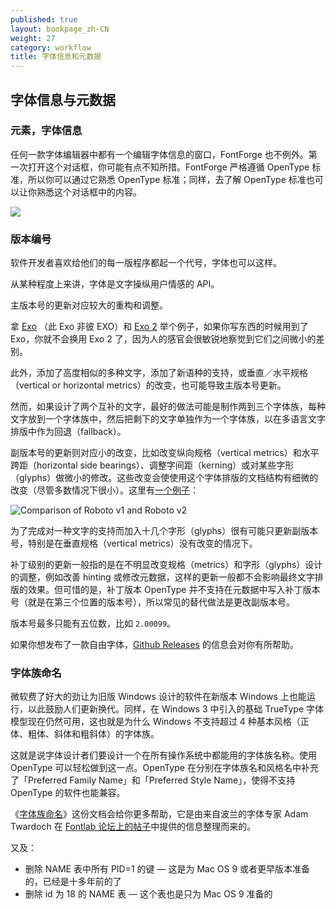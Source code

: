 ```yaml
---
published: true
layout: bookpage_zh-CN
weight: 27
category: workflow
title: 字体信息和元数据
---
```


## 字体信息与元数据

### 元素，字体信息

任何一款字体编辑器中都有一个编辑字体信息的窗口，FontForge 也不例外。第一次打开这个对话框，你可能有点不知所措。FontForge 严格遵循 OpenType 标准，所以你可以通过它熟悉 OpenType 标准；同样，去了解 OpenType 标准也可以让你熟悉这个对话框中的内容。

<img src="../en-US/images/info_ps_names.png"/>

### 版本编号

软件开发者喜欢给他们的每一版程序都起一个代号，字体也可以这样。

从某种程度上来讲，字体是文字操纵用户情感的 API。

主版本号的更新对应较大的重构和调整。

拿 [Exo](http://www.google.com/fonts/specimen/Exo) （此 Exo 非彼 EXO）和 [Exo 2](http://www.google.com/fonts/specimen/Exo+2) 举个例子，如果你写东西的时候用到了 Exo，你就不会换用 Exo 2 了，因为人的感官会很敏锐地察觉到它们之间微小的差别。

此外，添加了高度相似的多种文字，添加了新语种的支持，或垂直／水平规格（vertical or horizontal metrics）的改变，也可能导致主版本号更新。

然而，如果设计了两个互补的文字，最好的做法可能是制作两到三个字体族，每种文字放到一个字体族中，然后把剩下的文字单独作为一个字体族，以在多语言文字排版中作为回退（fallback）。

副版本号的更新则对应小的改变，比如改变纵向规格（vertical metrics）和水平跨距（horizontal side bearings）、调整字间距（kerning）或对某些字形（glyphs）做微小的修改。这些改变会使使用这个字体排版的文档结构有细微的改变（尽管多数情况下很小）。这里有[一个例子](http://www.fastcodesign.com/3033126/roboto-rebooted-why-google-plans-to-update-its-font-like-the-rest-of-its-products)：

![Comparison of Roboto v1 and Roboto v2](http://c.fastcompany.net/multisite_files/fastcompany/imagecache/inline-large/inline/2014/07/3033126-inline-i-thenewroboto2.jpg)

为了完成对一种文字的支持而加入十几个字形（glyphs）很有可能只更新副版本号，特别是在垂直规格（vertical metrics）没有改变的情况下。

补丁级别的更新一般指的是在不明显改变规格（metrics）和字形（glyphs）设计的调整，例如改善 hinting 或修改元数据，这样的更新一般都不会影响最终文字排版的效果。但可惜的是，补丁版本 OpenType 并不支持在元数据中写入补丁版本号（就是在第三个位置的版本号），所以常见的替代做法是更改副版本号。

版本号最多只能有五位数，比如 `2.00099`。

如果你想发布了一款自由字体，[Github Releases](https://www.google.com/search?q=github+releases) 的信息会对你有所帮助。

### 字体族命名

微软费了好大的劲让为旧版 Windows 设计的软件在新版本 Windows 上也能运行，以此鼓励人们更新换代。同样，在 Windows 3 中引入的基础 TrueType 字体模型现在仍然可用，这也就是为什么 Windows 不支持超过 4 种基本风格（正体、粗体、斜体和粗斜体）的字体族。

这就是说字体设计者们要设计一个在所有操作系统中都能用的字体族名称。使用 OpenType 可以轻松做到这一点。OpenType 在分别在字体族名和风格名中补充了「Preferred Family Name」和「Preferred Style Name」，使得不支持 OpenType 的软件也能兼容。

《[字体族命名](https://docs.google.com/spreadsheets/d/1ckHigO7kRxbm9ZGVQwJ6QJG_HjV_l_IRWJ_xeWnTSBg/edit#gid=0)》这份文档会给你更多帮助，它是由来自波兰的字体专家 Adam Twardoch 在 [Fontlab 论坛上的帖子](http://forum.fontlab.com/index.php?topic=313.0)中提供的信息整理而来的。

<!-- （译者注释：搞不懂为什么下边有一段 Also） -->

又及：

* 删除 NAME 表中所有 PID=1 的键 &mdash; 这是为 Mac OS 9 或者更早版本准备的，已经是十多年前的了
* 删除 id 为 18 的 NAME 表 &mdash; 这个表也是只为 Mac OS 9 准备的